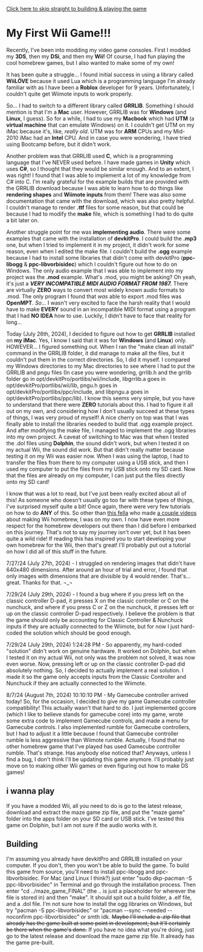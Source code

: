 [Click here to skip straight to building & playing the game](https://github.com/diamond-epic/my-first-wii-game?tab=readme-ov-file#i-wanna-play)

# My First Wii Game!!!
Recently, I've been into modding my video game consoles. First I modded my **3DS**, then my **DSi**, and then my **Wii!** Of course, I had fun playing the cool homebrew games, but I also wanted to make some of my own!

It has been quite a struggle... I found initial success in using a library called **WiiLÖVE** because it used Lua which is a programming language I'm already familiar with as I have been a **Roblox** developer for 9 years. Unfortunately, I couldn't quite get Wiimote inputs to work properly.

So... I had to switch to a different library called **GRRLIB**. Something I should mention is that I'm a **Mac** user. However, GRRLIB was for **Windows** (and **Linux**, I guess). So for a while, I had to use my **Macbook** which had **UTM** (a **virtual machine** that can emulate Windows) on it. I couldn't get UTM on my iMac because it's, like, _really old_. UTM was for **ARM** CPUs and my Mid-2010 iMac had an **Intel** CPU. And in case you were wondering, I have tried using Bootcamp before, but it didn't work.

Another problem was that GRRLIB used **C**, which is a programming language that I've NEVER used before. I have made games in **Unity** which uses **C#**, so I thought that they would be similar enough. And to an extent, I was right! I found that I was able to implement a lot of my knowledge from C# into C. I'm really grateful for the example builds that are provided with the GRRLIB download because I was able to learn how to do things like **rendering shapes** and **Wiimote inputs** from them! There was also some documentation that came with the download, which was also pretty helpful. I couldn't manage to render **.ttf** files for some reason, but that could be because I had to modify the **make** file, which is something I had to do quite a bit later on.

Another struggle point for me was **implementing audio**. There were some examples that came with the installation of **devkitPro**. I could build the **.mp3** one, but when I tried to implement it in my project, it didn't work for some reason, even when I edited the make file. I couldn't build the **.ogg** example because I had to install some libraries that didn't come with devkitPro (**ppc-libogg** & **ppc-libvorbisidec**) which I couldn't figure out how to do on Windows. The only audio example that I was able to implement into my project was the **.mod** example. What's .mod, you might be asking? Oh yeah, it's just a ***VERY INCOMPATIBLE MIDI AUDIO FORMAT FROM 1987.*** There are virtually **ZERO** ways to convert most widely known audio formats to .mod. The only program I found that *was* able to export .mod files was **OpenMPT**. _So..._ I wasn't very excited to face the harsh reality that I would have to make **EVERY** sound in an incompatible MIDI format using a program that I had **NO IDEA** how to use. Luckily, I didn't have to face that reality for long...

Today (July 26th, 2024), I decided to figure out how to get **GRRLIB** installed on **my iMac**. Yes, I know I said that it was for **Windows** (and **Linux**) only. HOWEVER... I figured something out. When I ran the "make clean all install" command in the GRRLIB folder, it did manage to make all the files, but it couldn't put them in the correct directories. So, I did it myself. I compared my Windows directories to my Mac directories to see where I had to put the GRRLIB and pngu files (In case you were wondering, grrlib.h and the grrlib folder go in opt/devkitPro/portlibs/wii/include, libgrrlib.a goes in opt/devkitPro/portlibs/wii/lib, pngu.h goes in opt/devkitPro/portlibs/ppc/include, and libpngu.a goes in opt/devkitPro/portlibs/ppc/lib). I know this seems very simple, but you have to understand that there were **ZERO** tutorials about this. I had to figure it all out on my own, and considering how I don't usually succeed at these types of things, I was very proud of myself! A nice cherry on top was that I was finally able to install the libraries needed to build that .ogg example project. And after modifying the make file, I managed to implement the .ogg libraries into my own project. A caveat of switching to Mac was that when I tested the .dol files using **Dolphin**, the sound didn't work, but when I tested it on my actual Wii, the sound did work. But that didn't really matter because testing it on my Wii was easier now. When I was using the laptop, I had to transfer the files from there to my computer using a USB stick, and then I used my computer to put the files from my USB stick onto my SD card. Now that the files are already on my computer, I can just put the files directly onto my SD card!

I know that was a lot to read, but I've just been really excited about all of this! As someone who doesn't usually go too far with these types of things, I've surprised myself quite a bit! Once again, there were very few tutorials on how to do **ANY** of this. So other than [this fella](https://www.youtube.com/@BackSoon...) who made [a couple videos](https://www.youtube.com/watch?v=noxGGdxHbDY&list=PL_CdIPK7HDFVtPA4cjuTMBzyi33rOrqPP) about making Wii homebrew, I was on my own. I now have even more respect for the homebrew developers out there than I did before I embarked on this journey. That's not to say my journey isn't over yet, but it has been quite a wild ride! If reading this has inspired you to start developing your own homebrew for the Wii, then that's great! I'll probably put out a tutorial on how I did all of this stuff in the future.

7/27/24 (July 27th, 2024) - I struggled on rendering images that didn't have 640x480 dimensions. After around an hour of trial and error, I found that only images with dimensions that are divisible by 4 would render. That's... great. Thanks for that. ¬_¬

7/29/24 (July 29th, 2024) - I found a bug where if you press left on the classic controller D-pad, it presses X on the classic controller or C on the nunchuck, and where if you press C or Z on the nunchuck, it presses left or up on the classic controller D-pad respectively. I believe the problem is that the game should only be accounting for Classic Controller & Nunchuck inputs if they are actually connected to the Wiimote, but for now I just hard-coded the solution which should be good enough.

7/29/24 (July 29th, 2024) 1:24:28 PM - So apparently, my hard-coded "solution" didn't work on genuine hardware. It worked on Dolphin, but when I tested it on my actual Wii, not only was the problem not solved, it was now even worse. Now, pressing left or up on the classic controller D-pad did absolutely nothing. So, I decided to actually implement a real solution. I made it so the game only accepts inputs from the Classic Controller and Nunchuck if they are actually connected to the Wiimote.

8/7/24 (August 7th, 2024) 10:10:10 PM - My Gamecube controller arrived today! So, for the occasion, I decided to give my game Gamecube controller compatibility! This actually wasn't that hard to do. I just implemented gccore (which I like to believe stands for gamecube core) into my game, wrote some extra code to implement Gamecube controls, and made a menu for Gamecube controls. I also implemented rumble for Gamecube controllers, but I had to adjust it a little because I found that Gamecube controller rumble is less aggressive than Wiimote rumble. Actually, I found that no other homebrew game that I've played has used Gamecube controller rumble. That's strange. Has anybody else noticed that? Anyways, unless I find a bug, I don't think I'll be updating this game anymore. I'll probably just move on to making other Wii games or even figuring out how to make DS games!

## i wanna play
If you have a modded Wii, all you need to do is go to the latest release, download and extract the maze game zip file, and put the "maze game" folder into the apps folder on your SD card or USB stick. I've tested this game on Dolphin, but I am not sure if the audio works with it.

## Building
I'm assuming you already have devkitPro and GRRLIB installed on your computer. If you don't, then you won't be able to build the game. To build this game from source, you'll need to install ppc-libogg and ppc-libvorbisidec. For Mac (and Linux I think?) just enter "sudo dkp-pacman -S ppc-libvorbisidec" in Terminal and go through the installation process. Then enter "cd ../maze_game_FINAL" (the .. is just a placeholder for wherever the file is stored in) and then "make". It should spit out a build folder, a .elf file, and a .dol file. I'm not sure how to install the ogg libraries on Windows, but try "pacman -S ppc-libvorbisidec" or "pacman --sync --needed --noconfirm ppc-libvorbisidec" or smth idk. ~~Maybe I'll include a .zip file that already has the game built at some point in development, but it'll certainly be there when the game's done.~~ If you have no idea what you're doing, just go to the latest release and download the maze game zip file. It already has the game pre-built.
